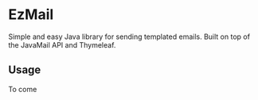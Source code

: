 # EzMail
Simple and easy Java library for sending templated emails. Built on top of the JavaMail API and Thymeleaf.

## Usage
To come
